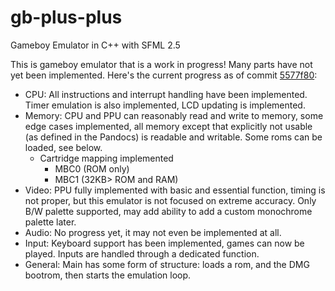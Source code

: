 # gb-plus-plus
Gameboy Emulator in C++ with SFML 2.5

This is gameboy emulator that is a work in progress! Many parts have not yet been implemented. Here's the current progress as of commit [5577f80](https://github.com/dfrias100/gb-plus-plus/commit/5577f8049a566ba7b7da4d2ae3d53c82b7f5e862):
* CPU: All instructions and interrupt handling have been implemented. Timer emulation is also implemented, LCD updating is implemented.
* Memory: CPU and PPU can reasonably read and write to memory, some edge cases implemented, all memory except that explicitly not usable (as defined in the Pandocs) is readable and writable. Some roms can be loaded, see below.
  - Cartridge mapping implemented
  	* MBC0 (ROM only)
  	* MBC1 (32KB> ROM and RAM)
* Video: PPU fully implemented with basic and essential function, timing is not proper, but this emulator is not focused on extreme accuracy. Only B/W palette supported, may add ability to add a custom monochrome palette later.
* Audio: No progress yet, it may not even be implemented at all.
* Input: Keyboard support has been implemented, games can now be played. Inputs are handled through a dedicated function.
* General: Main has some form of structure: loads a rom, and the DMG bootrom, then starts the emulation loop.
